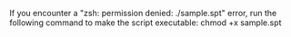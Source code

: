If you encounter a "zsh: permission denied: ./sample.spt" error,
run the following command to make the script executable:
chmod +x sample.spt